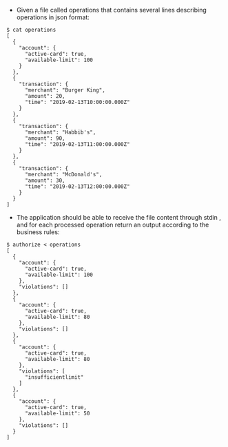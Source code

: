 * Given a file called operations that contains several lines describing operations in json format:
```shell
$ cat operations
[
  {
    "account": {
      "active-card": true,
      "available-limit": 100
    }
  },
  {
    "transaction": {
      "merchant": "Burger King",
      "amount": 20,
      "time": "2019-02-13T10:00:00.000Z"
    }
  },
  {
    "transaction": {
      "merchant": "Habbib's",
      "amount": 90,
      "time": "2019-02-13T11:00:00.000Z"
    }
  },
  {
    "transaction": {
      "merchant": "McDonald's",
      "amount": 30,
      "time": "2019-02-13T12:00:00.000Z"
    }
  }
]
```

* The application should be able to receive the file content through stdin , and for each processed operation return an output according to the business rules:
```shell
$ authorize < operations
[
  {
    "account": {
      "active-card": true,
      "available-limit": 100
    },
    "violations": []
  },
  {
    "account": {
      "active-card": true,
      "available-limit": 80
    },
    "violations": []
  },
  {
    "account": {
      "active-card": true,
      "available-limit": 80
    },
    "violations": [
      "insufficientlimit"
    ]
  },
  {
    "account": {
      "active-card": true,
      "available-limit": 50
    },
    "violations": []
  }
]
```